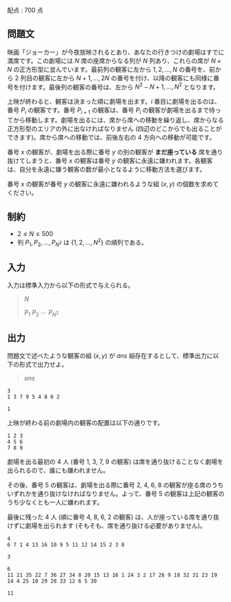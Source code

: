 配点 : $700$ 点

## 問題文

映画「ジョーカー」が今夜放映されるとあり、あなたの行きつけの劇場はすでに満席です。この劇場には $N$ 席の座席からなる列が $N$ 列あり、これらの席が $N\times N$ の正方形型に並んでいます。最前列の観客に左から $1, 2,\dots, N$ の番号を、前から $2$ 列目の観客に左から $N+1, \dots, 2N$ の番号を付け、以降の観客にも同様に番号を付けます。最後列の観客の番号は、左から $N^2-N+1,\dots, N^2$ となります。

上映が終わると、観客は決まった順に劇場を出ます。$i$ 番目に劇場を出るのは、番号 $P_i$ の観客です。番号 $P_{i+1}$ の観客は、番号 $P_{i}$ の観客が劇場を出るまで待ってから移動します。劇場を出るには、席から席への移動を繰り返し、席からなる正方形型のエリアの外に出なければなりません (四辺のどこからでも出ることができます)。席から席への移動では、前後左右の $4$ 方向への移動が可能です。

番号 $x$ の観客が、劇場を出る際に番号 $y$ の別の観客が **まだ座っている** 席を通り抜けてしまうと、番号 $x$ の観客は番号 $y$ の観客に永遠に嫌われます。各観客は、自分を永遠に嫌う観客の数が最小となるように移動方法を選びます。

番号 $x$ の観客が番号 $y$ の観客に永遠に嫌われるような組 $(x, y)$ の個数を求めてください。

## 制約

- $2 \le N \le 500$
- 列 $P_1, P_2, \dots, P_{N^2}$ は $\{1, 2, \dots, N^2\}$ の順列である。

## 入力

入力は標準入力から以下の形式で与えられる。

> $N$
> 
> $P_1$ $P_2$ $\cdots$ $P_{N^2}$

## 出力

問題文で述べたような観客の組 $(x, y)$ が $ans$ 組存在するとして、標準出力に以下の形式で出力せよ。

> $ans$

```input1
3
1 3 7 9 5 4 8 6 2
```

```output1
1
```

上映が終わる前の劇場内の観客の配置は以下の通りです。

```output1
1 2 3
4 5 6
7 8 9
```

劇場を出る最初の $4$ 人 (番号 $1$, $3$, $7$, $9$ の観客) は席を通り抜けることなく劇場を出られるので、誰にも嫌われません。

その後、番号 $5$ の観客は、劇場を出る際に番号 $2$, $4$, $6$, $8$ の観客が座る席のうちいずれかを通り抜けなければなりません。よって、番号 $5$ の観客は上記の観客のうち少なくとも一人に嫌われます。

最後に残った $4$ 人 (順に番号 $4$, $8$, $6$, $2$ の観客) は、人が座っている席を通り抜けずに劇場を出られます (そもそも、席を通り抜ける必要がありません)。

```input2
4
6 7 1 4 13 16 10 9 5 11 12 14 15 2 3 8
```

```output2
3
```

```input3
6
11 21 35 22 7 36 27 34 8 20 15 13 16 1 24 3 2 17 26 9 18 32 31 23 19 14 4 25 10 29 28 33 12 6 5 30
```

```output3
11
```